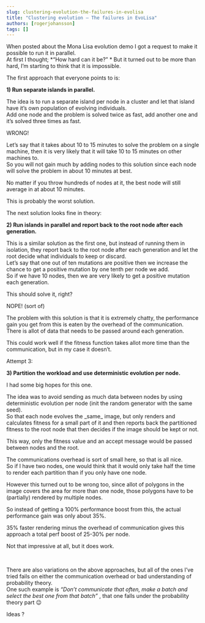 ```yaml
---
slug: clustering-evolution-the-failures-in-evolisa
title: "Clustering evolution – The failures in EvoLisa"
authors: [rogerjohansson]
tags: []
---
```

When posted about the Mona Lisa evolution demo I got a request to make it possible to run it in parallel.  
At first I thought; *“How hard can it be?”  *
But it turned out to be more than hard, I’m starting to think that it is impossible.

<!-- truncate -->

The first approach that everyone points to is:

**1) Run separate islands in parallel.**

The idea is to run a separate island per node in a cluster and let that island have it’s own population of evolving individuals.  
Add one node and the problem is solved twice as fast, add another one and it’s solved three times as fast.

WRONG!

Let’s say that it takes about 10 to 15 minutes to solve the problem on a single machine, then it is very likely that it will take 10 to 15 minutes on other machines to.  
So you will not gain much by adding nodes to this solution since each node will solve the problem in about 10 minutes at best.

No matter if you throw hundreds of nodes at it, the best node will still average in at about 10 minutes.

This is probably the worst solution.

The next solution looks fine in theory:

**2) Run islands in parallel and report back to the root node after each generation.**

This is a similar solution as the first one, but instead of running them in isolation, they report back to the root node after each generation and let the root decide what individuals to keep or discard.  
Let’s say that one out of ten mutations are positive then we increase the chance to get a positive mutation by one tenth per node we add.  
So if we have 10 nodes, then we are very likely to get a positive mutation each generation.

This should solve it, right?

NOPE! (sort of)

The problem with this solution is that it is extremely chatty, the performance gain you get from this is eaten by the overhead of the communication.  
There is allot of data that needs to be passed around each generation.

This could work well if the fitness function takes allot more time than the communication, but in my case it doesn’t.

Attempt 3:

**3) Partition the workload and use deterministic evolution per node.**

I had some big hopes for this one.

The idea was to avoid sending as much data between nodes by using deterministic evolution per node (init the random generator with the same seed).  
So that each node evolves the \_same\_ image, but only renders and calculates fitness for a small part of it and then reports back the partitioned fitness to the root node that then decides if the image should be kept or not.

This way, only the fitness value and an accept message would be passed between nodes and the root.

The communications overhead is sort of small here, so that is all nice.  
So if I have two nodes, one would think that it would only take half the time to render each partition than if you only have one node.

However this turned out to be wrong too, since allot of polygons in the image covers the area for more than one node, those polygons have to be (partially) rendered by multiple nodes.

So instead of getting a 100% performance boost from this, the actual performance gain was only about 35%.

35% faster rendering minus the overhead of communication gives this approach a total perf boost of 25-30% per node.

Not that impressive at all, but it does work.

 

There are also variations on the above approaches, but all of the ones I’ve tried fails on either the communication overhead or bad understanding of probability theory.  
One such example is *“Don’t communicate that often, make a batch and select the best one from that batch”* , that one falls under the probability theory part 😉

Ideas ?
